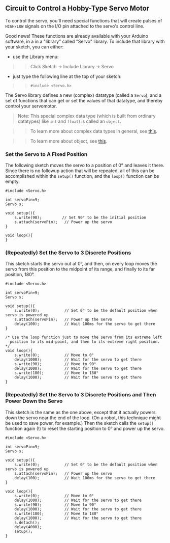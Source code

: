## Circuit to Control a Hobby-Type Servo Motor ##

To control the servo, you'll need special functions that will 
create pulses of `HIGH/LOW` signals on the I/O pin attached to the
servo's control line. 

Good news!  These functions are already available with your Arduino software, 
in a in a "library" called "Servo" library.  To include that library with your 
sketch, you can either:

* use the Library menu:

> >   Click Sketch → Include Library → Servo

* just type the following line at the top of your sketch:

> >    `#include <Servo.h>`

The Servo library defines a new (complex) datatype (called a `Servo`), and a 
set of functions that can get or set the values of that datatype, and 
thereby control your servomotor.  

> Note:  This special complex data type (which is built from ordinary datatypes) like `int`
> and `float`) is called an `object`.  

> > To learn more about complex data types
> > in general, see [this](/Glossary/complex_datatype.html).

> > To learn more about object, see [this](/Glossary/objects.html).

### Set the Servo to A Fixed Position ### 

The following sketch moves the servo to a position of 0° and leaves it
there.  Since there is no followup action that will be repeated,
all of this can be accomplished within the `setup()` function, and
the `loop()` function can be empty.

    #include <Servo.h>
    
    int servoPin=9;
    Servo s;
    
    void setup(){  
        s.write(90);         // Set 90° to be the initial position
        s.attach(servoPin);   // Power up the servo
    }
    
    void loop(){
    }


### (Repeatedly) Set the Servo to 3 Discrete Positions ### 

This sketch starts the servo out at 0°, and then, on every loop moves the servo
from this position to the midpoint of its range, and finally to its far position,
180°.

    #include <Servo.h>
    
    int servoPin=9;
    Servo s;
    
    void setup(){  
        s.write(0);           // Set 0° to be the default position when servo is powered up
        s.attach(servoPin);   // Power up the servo 
        delay(100);           // Wait 100ms for the servo to get there
    }
    
    /* Use the loop function just to move the servo from its extreme left
      position to its mid-point, and then to its extreme right position.
    */
    void loop(){
        s.write(0);           // Move to 0°
        delay(1000);          // Wait for the servo to get there
        s.write(90);          // Move to 90°
        delay(1000);          // Wait for the servo to get there
        s.write(180);         // Move to 180°
        delay(1000);          // Wait for the servo to get there
    }


### (Repeatedly) Set the Servo to 3 Discrete Positions and Then Power Down the Servo ### 

This sketch is the same as the one above, except that it actually powers down the servo 
near the end of the loop.  (On a robot, this technique might be used to save power, for 
example.)  Then the sketch calls the `setup()` function again (!) to reset the starting 
position to 0° and power up the servo.

    #include <Servo.h>
    
    int servoPin=9;
    Servo s;
    
    void setup(){  
        s.write(0);           // Set 0° to be the default position when servo is powered up
        s.attach(servoPin);   // Power up the servo 
        delay(100);           // Wait 100ms for the servo to get there
    }
    
    void loop(){
        s.write(0);           // Move to 0°
        delay(1000);          // Wait for the servo to get there
        s.write(90);          // Move to 90°
        delay(1000);          // Wait for the servo to get there
        s.write(180);         // Move to 180°
        delay(1000);          // Wait for the servo to get there
        s.detach();
        delay(4000);
        setup();
    }

